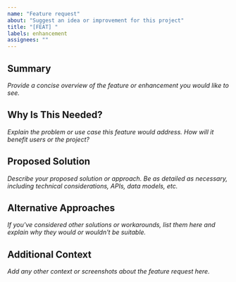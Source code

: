 ```yaml
---
name: "Feature request"
about: "Suggest an idea or improvement for this project"
title: "[FEAT] "
labels: enhancement
assignees: ""
---
```


## Summary

*Provide a concise overview of the feature or enhancement you would like to see.*

## Why Is This Needed?

*Explain the problem or use case this feature would address. How will it benefit users or the project?*

## Proposed Solution

*Describe your proposed solution or approach. Be as detailed as necessary, including technical considerations, APIs, data models, etc.*

## Alternative Approaches

*If you've considered other solutions or workarounds, list them here and explain why they would or wouldn't be suitable.*

## Additional Context

*Add any other context or screenshots about the feature request here.*
